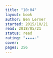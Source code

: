 ```yaml
---
title: "10:04"
layout: book
author: Ben Lerner
started: 2015/10/21
read: 2018/05/21
status: read
rating: "★★★★☆"
cover: 
pages: 256
---
```

